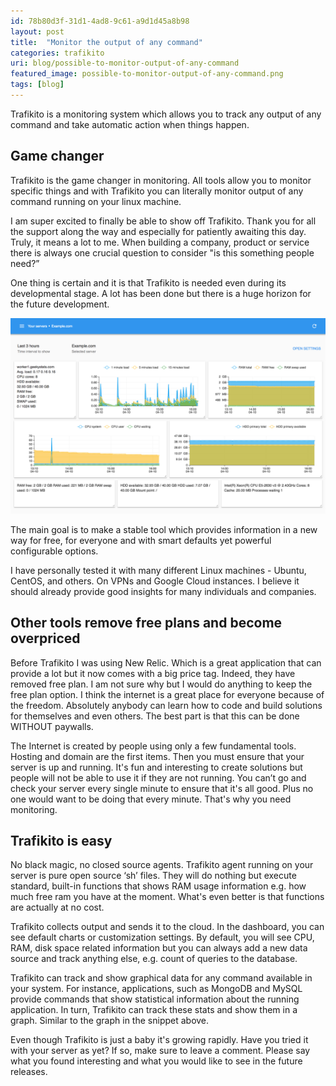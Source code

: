 ```yaml
---
id: 78b80d3f-31d1-4ad8-9c61-a9d1d45a8b98
layout: post
title:  "Monitor the output of any command"
categories: trafikito
uri: blog/possible-to-monitor-output-of-any-command
featured_image: possible-to-monitor-output-of-any-command.png
tags: [blog]
---
```



Trafikito is a monitoring system which allows you to track any output of any command and take automatic action when things happen.


<!--more-->

Game changer
------------------------------

Trafikito is the game changer in monitoring. All tools allow you to monitor specific things and with Trafikito you can literally monitor output of any command running on your linux machine.

I am super excited to finally be able to show off Trafikito. Thank you for all the support along the way and especially for patiently awaiting this day. Truly, it means a lot to me. When building a company, product or service there is always one crucial question to consider "is this something people need?”

One thing is certain and it is that Trafikito is needed even during its developmental stage. A lot has been done but there is a huge horizon for the future development.

![Trafikito dashboard at initial launch](../assets/img/blog/trafikito-dashboard-v1.png)

<quote>
The main goal is to make a stable tool which provides information in a new way for free, for everyone and with smart defaults yet powerful configurable options.
</quote>

I have personally tested it with many different Linux machines - Ubuntu, CentOS, and others. On VPNs and Google Cloud instances. I believe it should already provide good insights for many individuals and companies.

Other tools remove free plans and become overpriced
-----------------

Before Trafikito I was using New Relic. Which is a great application that can provide a lot but it now comes with a big price tag. Indeed, they have removed free plan. I am not sure why but I would do anything to keep the free plan option. I think the internet is a great place for everyone because of the freedom. Absolutely anybody can learn how to code and build solutions for themselves and even others. The best part is that this can be done WITHOUT paywalls.

The Internet is created by people using only a few fundamental tools. Hosting and domain are the first items. Then you must ensure that your server is up and running. It's fun and interesting to create solutions but people will not be able to use it if they are not running. You can’t go and check your server every single minute to ensure that it's all good. Plus no one would want to be doing that every minute. That's why you need monitoring.

Trafikito is easy
-----------------

No black magic, no closed source agents. Trafikito agent running on your server is pure <wiki>open source</wiki> ‘sh’ files. They will do nothing but execute standard, built-in functions that shows RAM usage information e.g. how much free ram you have at the moment. What's even better is that functions are actually at no cost.

Trafikito collects output and sends it to the cloud. In the dashboard, you can see default charts or customization settings. By default, you will see CPU, RAM, disk space related information but you can always add a new data source and track anything else, e.g. count of queries to the database.

Trafikito can track and show graphical data for any command available in your system. For instance, applications, such as MongoDB and MySQL provide commands that show statistical information about the running application. In turn, Trafikito can track these stats and show them in a graph. Similar to the graph in the snippet above.

Even though Trafikito is just a baby it's growing rapidly. Have you tried it with your server as yet? If so, make sure to leave a comment. Please say what you found interesting and what you would like to see in the future releases.